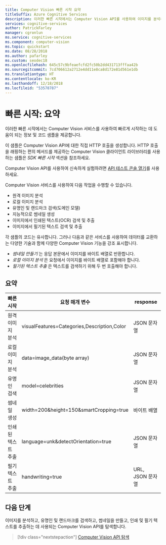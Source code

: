 ```yaml
---
title: Computer Vision 빠른 시작 요약
titleSuffix: Azure Cognitive Services
description: 이러한 빠른 시작에서는 Computer Vision API를 사용하여 이미지를 분석하고, 썸네일을 만들고, 인쇄되고 필기된 텍스트를 추출합니다.
services: cognitive-services
author: PatrickFarley
manager: cgronlun
ms.service: cognitive-services
ms.component: computer-vision
ms.topic: quickstart
ms.date: 08/28/2018
ms.author: pafarley
ms.custom: seodec18
ms.openlocfilehash: 645c57c9bfeaefcfd2fc50b2dd431713fffaa42b
ms.sourcegitcommit: 7cd706612a2712e4dd11e8ca8d172e81d561e1db
ms.translationtype: HT
ms.contentlocale: ko-KR
ms.lasthandoff: 12/18/2018
ms.locfileid: "53578787"
---
```

# <a name="quickstart-summary"></a>빠른 시작: 요약

이러한 빠른 시작에서는 Computer Vision 서비스를 사용하여 빠르게 시작하는 데 도움이 되는 정보 및 코드 샘플을 제공합니다.

이 샘플은 Computer Vision API에 대한 직접 HTTP 호출을 생성합니다. HTTP 호출을 래핑하는 편의 메서드를 제공하는 Computer Vision 클라이언트 라이브러리를 사용하는 샘플은 *SDK 빠른 시작* 섹션을 참조하세요.

Computer Vision API를 사용하여 신속하게 실험하려면 [API 테스트 콘솔 열기](https://westcentralus.dev.cognitive.microsoft.com/docs/services/5adf991815e1060e6355ad44/operations/56f91f2e778daf14a499e1fa/console)를 사용하세요.

Computer Vision 서비스를 사용하여 다음 작업을 수행할 수 있습니다.

* 원격 이미지 분석
* 로컬 이미지 분석
* 유명인 및 랜드마크 검색(도메인 모델)
* 지능적으로 썸네일 생성
* 이미지에서 인쇄된 텍스트(OCR) 검색 및 추출
* 이미지에서 필기된 텍스트 검색 및 추출

각 샘플의 코드는 유사합니다. 그러나 다음과 같은 서비스를 사용하여 데이터를 교환하는 다양한 기술과 함께 다양한 Computer Vision 기능을 강조 표시합니다.

* _썸네일 만들기_ 는 응답 본문에서 이미지를 바이트 배열로 반환합니다.
* _로컬 이미지 분석_ 은 요청에서 이미지를 바이트 배열로 포함해야 합니다.
* _필기된 텍스트 추출_ 은 텍스트를 검색하기 위해 두 번 호출해야 합니다.

## <a name="summary"></a>요약

| 빠른 시작               | 요청 매개 변수                          | response          |
| ------------------------ | ------------------------------------------- | ----------------  |
| 원격 이미지 분석   | visualFeatures=Categories,Description,Color | JSON 문자열       |
| 로컬 이미지 분석    | data=image_data(byte array)                | JSON 문자열       |
| 유명인 검색       | model=celebrities                           | JSON 문자열       |
| 썸네일 생성     | width=200&height=150&smartCropping=true     | 바이트 배열        |
| 인쇄된 텍스트 추출     | language=unk&detectOrientation=true         | JSON 문자열       |
| 필기 텍스트 추출 | handwriting=true                            | URL, JSON 문자열  |

## <a name="next-steps"></a>다음 단계

이미지를 분석하고, 유명인 및 랜드마크를 검색하고, 썸네일을 만들고, 인쇄 및 필기 텍스트를 추출하는 데 사용되는 Computer Vision API를 탐색합니다.

> [!div class="nextstepaction"]
> [Computer Vision API 탐색](https://westus.dev.cognitive.microsoft.com/docs/services/5adf991815e1060e6355ad44)
